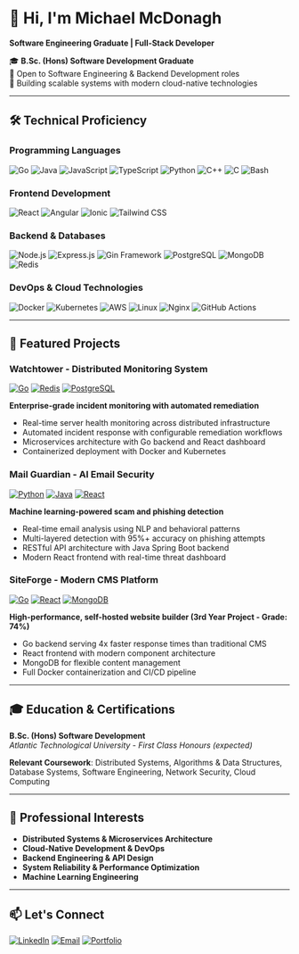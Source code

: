 # 👋 Hi, I'm Michael McDonagh

**Software Engineering Graduate | Full-Stack Developer**

🎓 **B.Sc. (Hons) Software Development Graduate**  
💼 Open to Software Engineering & Backend Development roles  
🚀 Building scalable systems with modern cloud-native technologies  

---

## 🛠 Technical Proficiency

### **Programming Languages**
![Go](https://img.shields.io/badge/Go-00ADD8?logo=go&logoColor=white)
![Java](https://img.shields.io/badge/Java-ED8B00?logo=openjdk&logoColor=white)
![JavaScript](https://img.shields.io/badge/JavaScript-F7DF1E?logo=javascript&logoColor=black)
![TypeScript](https://img.shields.io/badge/TypeScript-3178C6?logo=typescript&logoColor=white)
![Python](https://img.shields.io/badge/Python-3776AB?logo=python&logoColor=white)
![C++](https://img.shields.io/badge/C++-00599C?logo=c%2B%2B&logoColor=white)
![C](https://img.shields.io/badge/C-A8B9CC?logo=c&logoColor=black)
![Bash](https://img.shields.io/badge/Bash-4EAA25?logo=gnu-bash&logoColor=white)

### **Frontend Development**
![React](https://img.shields.io/badge/React-20232A?logo=react&logoColor=61DAFB)
![Angular](https://img.shields.io/badge/Angular-DD0031?logo=angular&logoColor=white)
![Ionic](https://img.shields.io/badge/Ionic-3880FF?logo=ionic&logoColor=white)
![Tailwind CSS](https://img.shields.io/badge/Tailwind_CSS-06B6D4?logo=tailwind-css&logoColor=white)

### **Backend & Databases**
![Node.js](https://img.shields.io/badge/Node.js-339933?logo=nodedotjs&logoColor=white)
![Express.js](https://img.shields.io/badge/Express.js-000000?logo=express&logoColor=white)
![Gin Framework](https://img.shields.io/badge/Gin_Framework-00ADD8?logo=go&logoColor=white)
![PostgreSQL](https://img.shields.io/badge/PostgreSQL-4169E1?logo=postgresql&logoColor=white)
![MongoDB](https://img.shields.io/badge/MongoDB-47A248?logo=mongodb&logoColor=white)
![Redis](https://img.shields.io/badge/Redis-DC382D?logo=redis&logoColor=white)

### **DevOps & Cloud Technologies**
![Docker](https://img.shields.io/badge/Docker-2496ED?logo=docker&logoColor=white)
![Kubernetes](https://img.shields.io/badge/Kubernetes-326CE5?logo=kubernetes&logoColor=white)
![AWS](https://img.shields.io/badge/AWS-232F3E?logo=amazon-aws&logoColor=white)
![Linux](https://img.shields.io/badge/Linux-FCC624?logo=linux&logoColor=black)
![Nginx](https://img.shields.io/badge/Nginx-009639?logo=nginx&logoColor=white)
![GitHub Actions](https://img.shields.io/badge/GitHub_Actions-2088FF?logo=github-actions&logoColor=white)

---

## 🚀 Featured Projects

### **Watchtower** - Distributed Monitoring System
[![Go](https://img.shields.io/badge/Go-00ADD8?logo=go&logoColor=white)](https://github.com/mcdonaghmichael/watchtower)
[![Redis](https://img.shields.io/badge/Redis-DC382D?logo=redis&logoColor=white)](https://github.com/mcdonaghmichael/watchtower)
[![PostgreSQL](https://img.shields.io/badge/PostgreSQL-4169E1?logo=postgresql&logoColor=white)](https://github.com/mcdonaghmichael/watchtower)

**Enterprise-grade incident monitoring with automated remediation**
- Real-time server health monitoring across distributed infrastructure
- Automated incident response with configurable remediation workflows
- Microservices architecture with Go backend and React dashboard
- Containerized deployment with Docker and Kubernetes

### **Mail Guardian** - AI Email Security
[![Python](https://img.shields.io/badge/Python-3776AB?logo=python&logoColor=white)](https://github.com/mcdonaghmichael/mail-guardian)
[![Java](https://img.shields.io/badge/Java-ED8B00?logo=openjdk&logoColor=white)](https://github.com/mcdonaghmichael/mail-guardian)
[![React](https://img.shields.io/badge/React-20232A?logo=react&logoColor=61DAFB)](https://github.com/mcdonaghmichael/mail-guardian)

**Machine learning-powered scam and phishing detection**
- Real-time email analysis using NLP and behavioral patterns
- Multi-layered detection with 95%+ accuracy on phishing attempts
- RESTful API architecture with Java Spring Boot backend
- Modern React frontend with real-time threat dashboard

### **SiteForge** - Modern CMS Platform
[![Go](https://img.shields.io/badge/Go-00ADD8?logo=go&logoColor=white)](https://github.com/mcdonaghmichael/siteforge)
[![React](https://img.shields.io/badge/React-20232A?logo=react&logoColor=61DAFB)](https://github.com/mcdonaghmichael/siteforge)
[![MongoDB](https://img.shields.io/badge/MongoDB-47A248?logo=mongodb&logoColor=white)](https://github.com/mcdonaghmichael/siteforge)

**High-performance, self-hosted website builder (3rd Year Project - Grade: 74%)**
- Go backend serving 4x faster response times than traditional CMS
- React frontend with modern component architecture
- MongoDB for flexible content management
- Full Docker containerization and CI/CD pipeline

---

## 🎓 Education & Certifications

**B.Sc. (Hons) Software Development**  
*Atlantic Technological University - First Class Honours (expected)*

**Relevant Coursework**: Distributed Systems, Algorithms & Data Structures, Database Systems, Software Engineering, Network Security, Cloud Computing

---

## 💼 Professional Interests

- **Distributed Systems & Microservices Architecture**
- **Cloud-Native Development & DevOps**
- **Backend Engineering & API Design**
- **System Reliability & Performance Optimization**
- **Machine Learning Engineering**

---

## 📫 Let's Connect

[![LinkedIn](https://img.shields.io/badge/LinkedIn-0A66C2?logo=linkedin&logoColor=white)](https://www.linkedin.com/in/mcdonaghmichael01/)
[![Email](https://img.shields.io/badge/Email-D14836?logo=gmail&logoColor=white)](mailto:mcdonaghmichael551@gmail.com)
[![Portfolio](https://img.shields.io/badge/Portfolio-4285F4?logo=google-chrome&logoColor=white)](https://mcdonagh.xyz)
